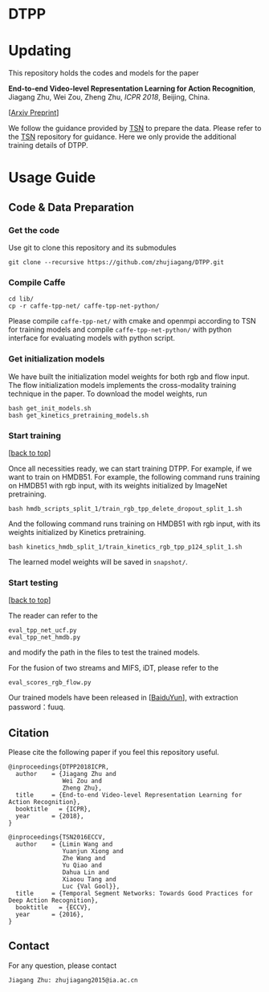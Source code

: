 # DTPP
# Updating
This repository holds the codes and models for the paper
 
> 
**End-to-end Video-level Representation Learning for Action Recognition**,
Jiagang Zhu, Wei Zou, Zheng Zhu,
*ICPR 2018*, Beijing, China.

>

[[Arxiv Preprint](https://arxiv.org/abs/1711.04161)]

We follow the guidance provided by [TSN][tsn] to prepare the data. Please refer to the [TSN][tsn] repository for guidance. Here we only provide the additional training details of DTPP.

# Usage Guide

## Code & Data Preparation

### Get the code

Use git to clone this repository and its submodules
```
git clone --recursive https://github.com/zhujiagang/DTPP.git
```
### Compile Caffe 
```
cd lib/
cp -r caffe-tpp-net/ caffe-tpp-net-python/
```
Please compile ```caffe-tpp-net/``` with cmake and openmpi according to TSN for training models
and compile ```caffe-tpp-net-python/``` with python interface for evaluating models with python script.

### Get initialization models

We have built the initialization model weights for both rgb and flow input.
The flow initialization models implements the cross-modality training technique in the paper.
To download the model weights, run
```
bash get_init_models.sh
bash get_kinetics_pretraining_models.sh
```

### Start training
[[back to top](#dtpp)]

Once all necessities ready, we can start training DTPP.
For example, if we want to train on HMDB51.
For example, the following command runs training on HMDB51 with rgb input, with its weights initialized by ImageNet pretraining.
```
bash hmdb_scripts_split_1/train_rgb_tpp_delete_dropout_split_1.sh
```
And the following command runs training on HMDB51 with rgb input, with its weights initialized by Kinetics pretraining.
```
bash kinetics_hmdb_split_1/train_kinetics_rgb_tpp_p124_split_1.sh
```
The learned model weights will be saved in `snapshot/`.

### Start testing
[[back to top](#dtpp)]

The reader can refer to the 
```
eval_tpp_net_ucf.py
eval_tpp_net_hmdb.py
```
and modify the path in the files to test the trained models.

For the fusion of two streams and MIFS, iDT, please refer to the 
```
eval_scores_rgb_flow.py
```

Our trained models have been released in [[BaiduYun](https://pan.baidu.com/s/1K1hl_1dlmQ-jnaSR0IH7eA)], with extraction password：fuuq.


## Citation
Please cite the following paper if you feel this repository useful.
```
@inproceedings{DTPP2018ICPR,
  author    = {Jiagang Zhu and
               Wei Zou and
               Zheng Zhu},
  title     = {End-to-end Video-level Representation Learning for Action Recognition},
  booktitle   = {ICPR},
  year      = {2018},
}

@inproceedings{TSN2016ECCV,
  author    = {Limin Wang and
               Yuanjun Xiong and
               Zhe Wang and
               Yu Qiao and
               Dahua Lin and
               Xiaoou Tang and
               Luc {Val Gool}},
  title     = {Temporal Segment Networks: Towards Good Practices for Deep Action Recognition},
  booktitle   = {ECCV},
  year      = {2016},
}
```


## Contact
For any question, please contact
```
Jiagang Zhu: zhujiagang2015@ia.ac.cn
```
[tsn]:https://github.com/yjxiong/temporal-segment-networks#temporal-segment-networks-tsn
